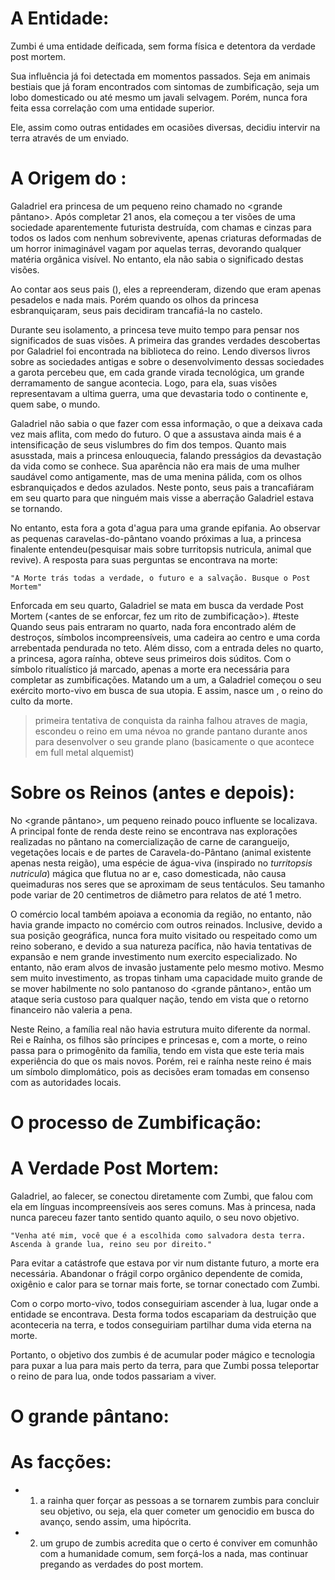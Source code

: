 # A Entidade:
Zumbi é uma entidade deíficada, sem forma física e detentora da verdade post mortem.

Sua influência já foi detectada em momentos passados.
Seja em animais bestiais que já foram encontrados com sintomas de zumbificação, seja um lobo domesticado ou até mesmo um javali selvagem.
Porém, nunca fora feita essa correlação com uma entidade superior.

Ele, assim como outras entidades em ocasiões diversas, decidiu intervir na terra através de um enviado.

# A Origem do <Reino>:

Galadriel era princesa de um pequeno reino chamado <nome do pequeno reino> no <grande pântano>.
Após completar 21 anos, ela começou a ter visões de uma sociedade aparentemente futurista destruída, com chamas e cinzas para todos os lados com nenhum sobrevivente, apenas criaturas deformadas de um horror inimaginável vagam por aquelas terras, devorando qualquer matéria orgânica visível. No entanto, ela não sabia o significado destas visões.

Ao contar aos seus pais (<Rei e Rainha>), eles a repreenderam, dizendo que eram apenas pesadelos e nada mais. Porém quando os olhos da princesa esbranquiçaram, seus pais decidiram trancafiá-la no castelo.

Durante seu isolamento, a princesa teve muito tempo para pensar nos significados de suas visões. A primeira das grandes verdades descobertas por Galadriel foi encontrada na biblioteca do reino. Lendo diversos livros sobre as sociedades antigas e sobre o desenvolvimento dessas sociedades a garota percebeu que, em cada grande virada tecnológica, um grande derramamento de sangue acontecia. Logo, para ela, suas visões representavam a ultima guerra, uma que devastaria todo o continente e, quem sabe, o mundo. 

Galadriel não sabia o que fazer com essa informação, o que a deixava cada vez mais aflita, com medo do futuro. O que a assustava ainda mais é a intensificação de seus vislumbres do fim dos tempos. Quanto mais asusstada, mais a princesa enlouquecia, falando presságios da devastação da vida como se conhece. Sua aparência não era mais de uma mulher saudável como antigamente, mas de uma menina pálida, com os olhos esbranquiçados e dedos azulados. Neste ponto, seus pais a trancafiáram em seu quarto para que ninguém mais visse a aberração Galadriel estava se tornando.

No entanto, esta fora a gota d'agua para uma grande epifania. Ao observar as pequenas caravelas-do-pântano voando próximas a lua, a princesa finalente entendeu(pesquisar mais sobre turritopsis nutricula, animal que revive). 
A resposta para suas perguntas se encontrava na morte:

    "A Morte trás todas a verdade, o futuro e a salvação. Busque o Post Mortem"

Enforcada em seu quarto, Galadriel se mata em busca da verdade Post Mortem (<antes de se enforcar, fez um rito de zumbificação>).
#teste
Quando seus pais entraram no quarto, nada fora encontrado além de destroços, símbolos incompreensíveis, uma cadeira ao centro e uma corda arrebentada pendurada no teto.
Além disso, com a entrada deles no quarto, a princesa, agora raínha, obteve seus primeiros dois súditos. Com o símbolo ritualístico já marcado, apenas a morte era necessária para completar as zumbificações. Matando um a um, a Galadriel começou o seu exército morto-vivo em busca de sua utopia. E assim, nasce um <novo reino>, o reino do culto da morte.

> primeira tentativa de conquista da rainha falhou
> atraves de magia, escondeu o reino em uma névoa no grande pantano durante anos para desenvolver o seu grande plano (basicamente o que acontece em full metal alquemist)

# Sobre os Reinos (antes e depois):

No <grande pântano>, um pequeno reinado pouco influente se localizava.
A principal fonte de renda deste reino se encontrava nas explorações realizadas no pântano na comercialização de carne de carangueijo, vegetações locais e de partes de Caravela-do-Pântano (animal existente apenas nesta reigão),
uma espécie de água-viva (inspirado no _turritopsis nutricula_) mágica que flutua no ar e, caso domesticada, não causa queimaduras nos seres que se aproximam de seus tentáculos. Seu tamanho pode variar de 20 centimetros de diâmetro para relatos de até 1 metro.

O comércio local também apoiava a economia da região, no entanto, não havia grande impacto no comércio com outros reinados.
Inclusive, devido a sua posição geográfica, nunca fora muito visitado ou respeitado como um reino soberano, e devido a sua natureza pacífica, não havia tentativas de expansão e nem grande investimento num exercito especializado. 
No entanto, não eram alvos de invasão justamente pelo mesmo motivo.
Mesmo sem muito investimento, as tropas tinham uma capacidade muito grande de se mover habilmente no solo pantanoso do <grande pântano>, então um ataque seria custoso para qualquer nação, tendo em vista que o retorno financeiro não valeria a pena.

Neste Reino, a família real não havia estrutura muito diferente da normal. Rei e Raínha, os filhos são príncipes e princesas e, com a morte, o reino passa para o primogênito da família, tendo em vista que este teria mais experiência do que os mais novos.
Porém, rei e raínha neste reino é mais um símbolo dimplomático, pois as decisões eram tomadas em consenso com as autoridades locais.

# O processo de Zumbificação:
# A Verdade Post Mortem:
Galadriel, ao falecer, se conectou diretamente com Zumbi, que falou com ela em línguas incompreensíveis aos seres comuns. Mas à princesa, nada nunca pareceu fazer tanto sentido quanto aquilo, o seu novo objetivo.

    "Venha até mim, você que é a escolhida como salvadora desta terra. Ascenda à grande lua, reino seu por direito."

Para evitar a catástrofe que estava por vir num distante futuro, a morte era necessária. Abandonar o frágil corpo orgânico dependente de comida, oxigênio e calor para se tornar mais forte, se tornar conectado com Zumbi.

Com o corpo morto-vivo, todos conseguiriam ascender à lua, lugar onde a entidade se encontrava. Desta forma todos escapariam da destruição que aconteceria na terra, e todos conseguiriam partilhar duma vida eterna na morte.

Portanto, o objetivo dos zumbis é de acumular poder mágico e tecnologia para puxar a lua para mais perto da terra, para que Zumbi possa teleportar o reino de <Nome do reino> para lua, onde todos passariam a viver.
# O grande pântano:
# As facções:
- 1. a rainha quer forçar as pessoas a se tornarem zumbis para concluir seu objetivo, ou seja, ela quer cometer um genocidio em busca do avanço, sendo assim, uma hipócrita.

- 2. um grupo de zumbis acredita que o certo é conviver em comunhão com a humanidade comum, sem forçá-los a nada, mas continuar pregando as verdades do post mortem.